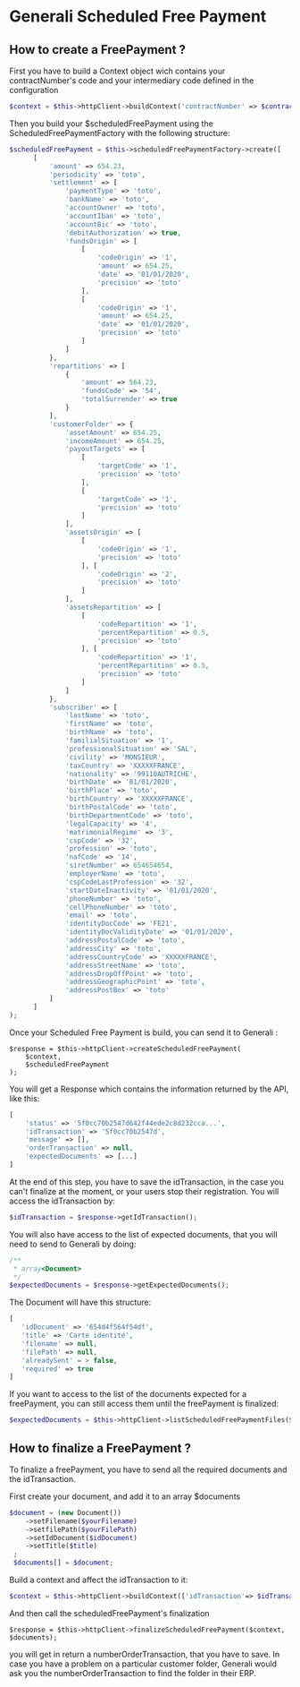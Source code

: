 # Generali Scheduled Free Payment

## How to create a FreePayment ?

First you have to build a Context object wich contains your contractNumber's code and your intermediary code defined in the configuration
````php
$context = $this->httpClient->buildContext('contractNumber' => $contractNumber]);
````

Then you build your $scheduledFreePayment using the ScheduledFreePaymentFactory with the following structure:
```php
$scheduledFreePayment = $this->scheduledFreePaymentFactory->create([
      [
          'amount' => 654.23,
          'periodicity' => 'toto',
          'settlement' => [
              'paymentType' => 'toto',
              'bankName' => 'toto',
              'accountOwner' => 'toto',
              'accountIban' => 'toto',
              'accountBic' => 'toto',
              'debitAuthorization' => true,
              'fundsOrigin' => [
                  [
                      'codeOrigin' => '1',
                      'amount' => 654.25,
                      'date' => '01/01/2020',
                      'precision' => 'toto'
                  ],
                  [
                      'codeOrigin' => '1',
                      'amount' => 654.25,
                      'date' => '01/01/2020',
                      'precision' => 'toto'
                  ]
              ]
          },
          'repartitions' => [
              {
                  'amount' => 564.23,
                  'fundsCode' => '54',
                  'totalSurrender' => true
              }
          ],
          'customerFolder' => {
              'assetAmount' => 654.25,
              'incomeAmount' => 654.25,
              'payoutTargets' => [
                  [
                      'targetCode' => '1',
                      'precision' => 'toto'
                  ],
                  [
                      'targetCode' => '1',
                      'precision' => 'toto'
                  ]
              ],
              'assetsOrigin' => [
                  [
                      'codeOrigin' => '1',
                      'precision' => 'toto'
                  ], [
                      'codeOrigin' => '2',
                      'precision' => 'toto'
                  ]
              ],
              'assetsRepartition' => [
                  [
                      'codeRepartition' => '1',
                      'percentRepartition' => 0.5,
                      'precision' => 'toto'
                  ], [
                      'codeRepartition' => '1',
                      'percentRepartition' => 0.5,
                      'precision' => 'toto'
                  ]
              ]
          },
          'subscriber' => [
              'lastName' => 'toto',
              'firstName' => 'toto',
              'birthName' => 'toto',
              'familialSituation' => '1',
              'professionalSituation' => 'SAL',
              'civility' => 'MONSIEUR',
              'taxCountry' => 'XXXXXFRANCE',
              'nationality' => '99110AUTRICHE',
              'birthDate' => '01/01/2020',
              'birthPlace' => 'toto',
              'birthCountry' => 'XXXXXFRANCE',
              'birthPostalCode' => 'toto',
              'birthDepartmentCode' => 'toto',
              'legalCapacity' => '4',
              'matrimonialRegime' => '3',
              'cspCode' => '32',
              'profession' => 'toto',
              'nafCode' => '14',
              'siretNumber' => 654654654,
              'employerName' => 'toto',
              'cspCodeLastProfession' => '32',
              'startDateInactivity' => '01/01/2020',
              'phoneNumber' => 'toto',
              'cellPhoneNumber' => 'toto',
              'email' => 'toto',
              'identityDocCode' => 'FE21',
              'identityDocValidityDate' => '01/01/2020',
              'addressPostalCode' => 'toto',
              'addressCity' => 'toto',
              'addressCountryCode' => 'XXXXXFRANCE',
              'addressStreetName' => 'toto',
              'addressDropOffPoint' => 'toto',
              'addressGeographicPoint' => 'toto',
              'addressPostBox' => 'toto'
          ]
      ]
);
```

Once your Scheduled Free Payment is build, you can send it to Generali :
```
$response = $this->httpClient->createScheduledFreePayment(
    $context, 
    $scheduledFreePayment
);
```
You will get a Response which contains the information returned by the API, like this: 
````php
[
    'status' => '5f0cc70b2547d642f44ede2c8d232cca...',
    'idTransaction' => '5f0cc70b2547d',
    'message' => [],
    'orderTransaction' => null,
    'expectedDocuments' => [...]
]
````
At the end of this step, you have to save the idTransaction, in the case you can't finalize at the moment, or your users stop their registration.
You will access the idTransaction by:
````php
$idTransaction = $response->getIdTransaction();
````

You will also have access to the list of expected documents, that you will need to send to Generali by doing:
````php
/**
 * array<Document>
 */
$expectedDocuments = $response->getExpectedDocuments();
````
The Document will have this structure:
```php
[
   'idDocument' => '654d4f564f54df',
   'title' => 'Carte identité',
   'filename' => null,
   'filePath' => null,
   'alreadySent' = > false,
   'required' => true
]
````
If you want to access to the list of the documents expected for a freePayment, you can still access them until the freePayment is finalized:
```php
$expectedDocuments = $this->httpClient->listScheduledFreePaymentFiles($idTransaction);
```

## How to finalize a FreePayment ?

To finalize a freePayment, you have to send all the required documents and the idTransaction.

First create your document, and add it to an array $documents
```php
$document = (new Document())
    ->setFilename($yourFilename)
    ->setfilePath($yourFilePath)
    ->setIdDocument($idDocument)
    ->setTitle($title)
 ;
 $documents[] = $document;
```

Build a context and affect the idTransaction to it:
```php
$context = $this->httpClient->buildContext(['idTransaction'=> $idTransaction]);
```
And then call the scheduledFreePayment's finalization
```
$response = $this->httpClient->finalizeScheduledFreePayment($context, $documents);
```
you will get in return a numberOrderTransaction, that you have to save.
In case you have a problem on a particular customer folder, Generali would ask you the numberOrderTransaction to find the folder in their ERP.


